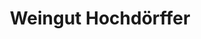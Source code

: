 ---
title: "Weingut Hochdörffer"
url: /landau-in-der-pfalz/weingut-hochdoerffer/
shop: Spirituosen
---